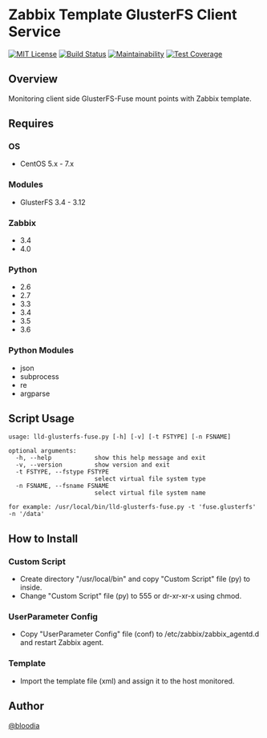 # Zabbix Template GlusterFS Client Service
[![MIT License](http://img.shields.io/badge/license-MIT-blue.svg?style=flat)](https://github.com/bloodia/Zabbix-Template-GlusterFS-Client-Service/blob/master/LICENSE)
[![Build Status](https://travis-ci.org/bloodia/Zabbix-Template-GlusterFS-Client-Service.svg?branch=master)](https://travis-ci.org/bloodia/Zabbix-Template-GlusterFS-Client-Service)
[![Maintainability](https://api.codeclimate.com/v1/badges/e89acce12b5fcee6d622/maintainability)](https://codeclimate.com/github/bloodia/Zabbix-Template-GlusterFS-Client-Service/maintainability)
[![Test Coverage](https://api.codeclimate.com/v1/badges/e89acce12b5fcee6d622/test_coverage)](https://codeclimate.com/github/bloodia/Zabbix-Template-GlusterFS-Client-Service/test_coverage)

## Overview
Monitoring client side GlusterFS-Fuse mount points with Zabbix template.  

## Requires
### OS
- CentOS 5.x - 7.x

### Modules
- GlusterFS 3.4 - 3.12

### Zabbix
- 3.4
- 4.0

### Python
- 2.6
- 2.7
- 3.3
- 3.4
- 3.5
- 3.6

### Python Modules
- json
- subprocess
- re
- argparse

## Script Usage
```
usage: lld-glusterfs-fuse.py [-h] [-v] [-t FSTYPE] [-n FSNAME]

optional arguments:
  -h, --help            show this help message and exit
  -v, --version         show version and exit
  -t FSTYPE, --fstype FSTYPE
                        select virtual file system type
  -n FSNAME, --fsname FSNAME
                        select virtual file system name

for example: /usr/local/bin/lld-glusterfs-fuse.py -t 'fuse.glusterfs' -n '/data'
```

## How to Install
### Custom Script
- Create directory "/usr/local/bin" and copy "Custom Script" file (py) to inside.  
- Change "Custom Script" file (py) to 555 or dr-xr-xr-x using chmod.  

### UserParameter Config
- Copy "UserParameter Config" file (conf) to /etc/zabbix/zabbix_agentd.d and restart Zabbix agent.  

### Template
- Import the template file (xml) and assign it to the host monitored.

## Author
[@bloodia](https://twitter.com/bloodiadotnet)
